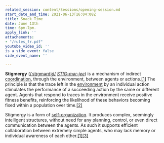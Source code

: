 ```yaml
---
related_session: content/Sessions/opening-session.md
start_date_and_time: 2021-06-13T16:04:08Z
title: Snack Time
date: June 13th
time: 6pm-7pm.
apply_link: ''
attachements:
- "/rules_fr.pdf"
youtube_video_id: ''
is_a_side_event: false
side_event_name: ''

---
```

**Stigmergy** ([/ˈstɪɡmərdʒi/](https://en.wikipedia.org/wiki/Help:IPA/English "Help:IPA/English") [_STIG-mər-jee_](https://en.wikipedia.org/wiki/Help:Pronunciation_respelling_key "Help:Pronunciation respelling key")) is a mechanism of indirect [coordination](https://en.wiktionary.org/wiki/coordination "wikt:coordination"), through the environment, between agents or actions.[\[1\]](https://en.wikipedia.org/wiki/Stigmergy#cite_note-mpra.ub.uni-muenchen.de-1) The principle is that the trace left in the [environment](https://en.wikipedia.org/wiki/Natural_environment "Natural environment") by an individual action stimulates the performance of a succeeding action by the same or different agent. Agents that respond to traces in the environment receive positive fitness benefits, reinforcing the likelihood of these behaviors becoming fixed within a population over time.[\[2\]](https://en.wikipedia.org/wiki/Stigmergy#cite_note-2)

Stigmergy is a form of [self-organization](https://en.wikipedia.org/wiki/Self-organization "Self-organization"). It produces complex, seemingly intelligent structures, without need for any planning, control, or even direct communication between the agents. As such it supports efficient collaboration between extremely simple agents, who may lack memory or individual awareness of each other.[\[1\]](https://en.wikipedia.org/wiki/Stigmergy#cite_note-mpra.ub.uni-muenchen.de-1)[\[3\]](https://en.wikipedia.org/wiki/Stigmergy#cite_note-3)